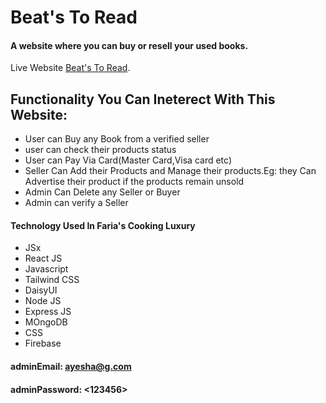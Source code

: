 # Beat's To Read
#### A website where you can buy or resell your used books.

Live Website [Beat's To Read](https://beats-to-read.web.app/).

## Functionality You Can Ineterect With This Website:
- User can Buy any Book from a verified seller
- user can check their products status 
- User can Pay Via Card(Master Card,Visa card etc)
- Seller Can Add their Products and Manage their products.Eg: they Can Advertise their product if the products remain unsold
- Admin Can Delete any Seller or Buyer
- Admin can verify a Seller


#### Technology Used In Faria's Cooking Luxury
- JSx
- React JS
- Javascript
- Tailwind CSS
- DaisyUI
- Node JS
- Express JS
- MOngoDB
- CSS
- Firebase

#### adminEmail: <ayesha@g.com>
#### adminPassword: <123456>


